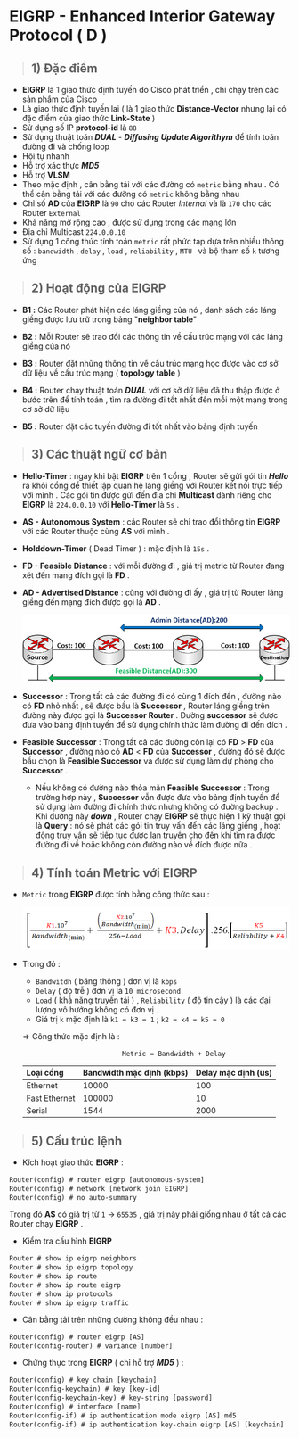 # EIGRP - Enhanced Interior Gateway Protocol ( D )
> ## **1) Đặc điểm**
- **EIGRP** là 1 giao thức định tuyến do Cisco phát triển , chỉ chạy trên các sản phẩm của Cisco
- Là giao thức định tuyến lai ( là 1 giao thức **Distance-Vector** nhưng lại có đặc điểm của giao thức **Link-State** )
- Sử dụng số IP **protocol-id** là `88`
- Sử dụng thuật toán ***DUAL*** - ***Diffusing Update Algorithym*** để tính toán đường đi và chống loop
- Hội tụ nhanh
- Hỗ trợ xác thực ***MD5***
- Hỗ trợ **VLSM**
- Theo mặc định , cân bằng tải với các đường có `metric` bằng nhau . Có thể cân bằng tải với các đường có `metric` không bằng nhau
- Chỉ số **AD** của **EIGRP** là `90` cho các Router *Internal* và là `170` cho các Router `External`
- Khả năng mở rộng cao , được sử dụng trong các mạng lớn
- Địa chỉ Multicast `224.0.0.10`
- Sử dụng 1 công thức tính toán `metric` rất phức tạp dựa trên nhiều thông số : `bandwidth` , `delay` , `load` , `reliability` , `MTU ` và bộ tham số `k` tương ứng
> ## **2) Hoạt động của EIGRP**
- **B1 :** Các Router phát hiện các láng giềng của nó , danh sách các láng giềng được lưu trữ trong bảng "**neighbor table**"

- **B2 :** Mỗi Router sẽ trao đổi các thông tin về cấu trúc mạng với các láng giềng của nó
- **B3 :** Router đặt những thông tin về cấu trúc mạng học được vào cơ sở dữ liệu về cấu trúc mạng ( **topology table** )
- **B4 :** Router chạy thuật toán ***DUAL*** với cơ sở dữ liệu đã thu thập được ở bước trên để tính toán , tìm ra đường đi tốt nhất đến mỗi một mạng trong cơ sở dữ liệu
- **B5 :** Router đặt các tuyến đường đi tốt nhất vào bảng định tuyến
> ## **3) Các thuật ngữ cơ bản**
- **Hello-Timer** : ngay khi bật **EIGRP** trên 1 cổng , Router sẽ gửi gói tin ***Hello*** ra khỏi cổng để thiết lập quan hệ láng giềng với Router kết nối trực tiếp với mình . Các gói tin được gửi đến địa chỉ **Multicast** dành riêng cho **EIGRP** là `224.0.0.10` với **Hello-Timer** là `5s` .
- **AS - Autonomous System** : các Router sẽ chỉ trao đổi thông tin **EIGRP** với các Router thuộc cùng **AS** với mình .
- **Holddown-Timer** ( Dead Timer ) : mặc định là `15s` .
- **FD - Feasible Distance** : với mỗi đường đi , giá trị metric từ Router đang xét đến mạng đích gọi là **FD** .
- **AD - Advertised Distance** : cũng với đường đi ấy , giá trị từ Router láng giềng đến mạng đích được gọi là **AD** .

    ![](/images/ccna/14_EIGRP/1.png)

- **Successor** : Trong tất cả các đường đi có cùng 1 đích đến , đường nào có **FD** nhỏ nhất , sẽ được bầu là **Successor** , Router láng giềng trên đường này được gọi là **Successor Router** . Đường **successor** sẽ được đưa vào bảng định tuyến để sử dụng chính thức làm đường đi đến đích . 
- **Feasible Successor** : Trong tất cả các đường còn lại có **FD** > **FD** của **Successor** , đường nào có **AD** < **FD** của **Successor** , đường đó sẽ được bầu chọn là **Feasible Successor** và được sử dụng làm dự phòng cho **Successor** .
    - Nếu không có đường nào thỏa mãn **Feasible Successor** : Trong trường hợp này , **Successor** vẫn được đưa vào bảng định tuyến để sử dụng làm đường đi chính thức nhưng không có đường backup . Khi đường này ***down*** , Router chạy **EIGRP** sẽ thực hiện 1 kỹ thuật gọi là **Query** : nó sẽ phát các gói tin truy vấn đến các láng giềng , hoạt động truy vấn sẽ tiếp tục được lan truyền cho đến khi tìm ra được đường đi về hoặc không còn đường nào về đích được nữa .
> ## **4) Tính toán Metric với EIGRP**
- `Metric` trong **EIGRP** được tính bằng công thức sau : 

    ![](/images/ccna/14_EIGRP/2.png)
- Trong đó : 
    - `Bandwitdh` ( băng thông ) đơn vị là `kbps`
    - `Delay` ( độ trễ ) đơn vị là `10 microsecond`
    - `Load` ( khả năng truyền tải ) , `Reliability` ( độ tin cậy ) là các đại lượng vô hướng không có đơn vị .
    - Giá trị `k` mặc định là `k1 = k3 = 1` ; `k2 = k4 = k5 = 0`
      
    => Công thức mặc định là :
    
    ```
                             Metric = Bandwidth + Delay  
    ```

    | Loại cổng | Bandwidth mặc định (kbps) | Delay mặc định (us) |
    |-----------|---------------------------|---------------------|
    | Ethernet | 10000 | 100 |
    | Fast Ethernet | 100000 | 10 |
    | Serial | 1544 | 2000 |
> ## **5) Cấu trúc lệnh**
- Kích hoạt giao thức **EIGRP** : 
```
Router(config) # router eigrp [autonomous-system]
Router(config) # network [network join EIGRP]
Router(config) # no auto-summary
```
Trong đó **AS** có giá trị từ `1` -> `65535` , giá trị này phải giống nhau ở tất cả các Router chạy **EIGRP** .
- Kiểm tra cấu hình **EIGRP**
```
Router # show ip eigrp neighbors
Router # show ip eigrp topology
Router # show ip route
Router # show ip route eigrp
Router # show ip protocols
Router # show ip eigrp traffic
```
- Cân bằng tải trên những đường không đều nhau :
```
Router(config) # router eigrp [AS]
Router(config-router) # variance [number]
```
- Chứng thực trong **EIGRP** ( chỉ hỗ trợ ***MD5*** ) :
```
Router(config) # key chain [keychain]
Router(config-keychain) # key [key-id]
Router(config-keychain-key) # key-string [password]
Router(config) # interface [name]
Router(config-if) # ip authentication mode eigrp [AS] md5
Router(config-if) # ip authentication key-chain eigrp [AS] [keychain]
```

